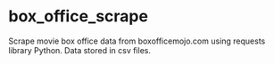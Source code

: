 # box_office_scrape
Scrape movie box office data from boxofficemojo.com using requests library Python. Data stored in csv files. 
